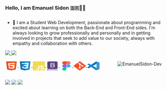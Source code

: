 ### Hello, I am Emanuel Sidon 🇧🇷👩‍💻

##

- 🌱 I am a Student Web Development, passionate about programming and excited about learning on both the Back-End and Front-End sides. I'm always looking to grow professionally and personally and in getting involved in projects that seek to add value to our society, always with empathy and collaboration with others.

 <div>
  <a href="https://github.com/EmanuelSidon">
  <img height="165em" src="https://github-readme-stats.vercel.app/api?username=EmanuelSidon&show_icons=true&theme=dark&include_all_commits=true&count_private=true"/>
  <img height="165em" src="https://github-readme-stats.vercel.app/api/top-langs/?username=EmanuelSidon&layout=compact&langs_count=7&theme=dark"/>
<div style="display: inline_block"><br>
  <img align="center" alt="EmanuelSidon-HTML" height="30" width="40" src="https://raw.githubusercontent.com/devicons/devicon/master/icons/html5/html5-original.svg">
  <img align="center" alt="EmanuelSidon-CSS" height="30" width="40" src="https://raw.githubusercontent.com/devicons/devicon/master/icons/css3/css3-original.svg">
  <img align="center" alt="EmanuelSidon-Js" height="30" width="40" src="https://raw.githubusercontent.com/devicons/devicon/master/icons/javascript/javascript-plain.svg">
  <img align="center" alt="EmanuelSidon-Bootstrap" height="30" width="40" src="https://raw.githubusercontent.com/devicons/devicon/master/icons/bootstrap/bootstrap-plain-wordmark.svg">
  <img align="center" alt="EmanuelSidon-Figma" height="30" width="40" src="https://raw.githubusercontent.com/devicons/devicon/master/icons/figma/figma-original.svg">
  <img align="center" alt="EmanuelSidon-Git" height="30" width="40" src="https://raw.githubusercontent.com/devicons/devicon/master/icons/git/git-original.svg">
   <img align="center" alt="EmanuelSidon-VsCode" height="30" width="40" src="https://raw.githubusercontent.com/devicons/devicon/master/icons/vscode/vscode-original.svg">
    <img align="right" height="140em" alt="EmanuelSidon-Dev" src="https://media.giphy.com/media/Cmr1OMJ2FN0B2/giphy.gif">
</div>
    
 ##
    
 <div> 
    <a href = "mailto:emanuel-ferrera@hotmail.com"><img src="https://img.shields.io/badge/-Gmail-%23333?style=for-the-badge&logo=gmail&logoColor=white" target="_blank"></a>
    <a href="www.linkedin.com/in/emanuel-sidon" target="_blank"><img src="https://img.shields.io/badge/-LinkedIn-%230077B5?style=for-the-badge&logo=linkedin&logoColor=white" target="_blank"></a> 
   <a href="https://www.instagram.com/emanuel_sidon/" target="_blank"><img src="	https://img.shields.io/badge/Instagram-E4405F?style=for-the-badge&logo=instagram&logoColor=white" target="_blank"></a> 
</div>
